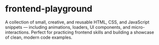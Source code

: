 # frontend-playground
A collection of small, creative, and reusable HTML, CSS, and JavaScript snippets — including animations, loaders, UI components, and micro-interactions. Perfect for practicing frontend skills and building a showcase of clean, modern code examples.
